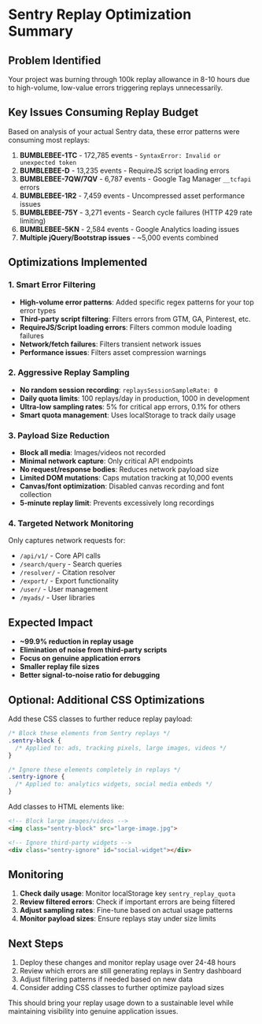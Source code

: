 # Sentry Replay Optimization Summary

## Problem Identified
Your project was burning through 100k replay allowance in 8-10 hours due to high-volume, low-value errors triggering replays unnecessarily.

## Key Issues Consuming Replay Budget

Based on analysis of your actual Sentry data, these error patterns were consuming most replays:

1. **BUMBLEBEE-1TC** - 172,785 events - `SyntaxError: Invalid or unexpected token`
2. **BUMBLEBEE-D** - 13,235 events - RequireJS script loading errors  
3. **BUMBLEBEE-7QW/7QV** - 6,787 events - Google Tag Manager `__tcfapi` errors
4. **BUMBLEBEE-1R2** - 7,459 events - Uncompressed asset performance issues
5. **BUMBLEBEE-75Y** - 3,271 events - Search cycle failures (HTTP 429 rate limiting)
6. **BUMBLEBEE-5KN** - 2,584 events - Google Analytics loading issues
7. **Multiple jQuery/Bootstrap issues** - ~5,000 events combined

## Optimizations Implemented

### 1. Smart Error Filtering
- **High-volume error patterns**: Added specific regex patterns for your top error types
- **Third-party script filtering**: Filters errors from GTM, GA, Pinterest, etc.
- **RequireJS/Script loading errors**: Filters common module loading failures
- **Network/fetch failures**: Filters transient network issues
- **Performance issues**: Filters asset compression warnings

### 2. Aggressive Replay Sampling
- **No random session recording**: `replaysSessionSampleRate: 0`
- **Daily quota limits**: 100 replays/day in production, 1000 in development
- **Ultra-low sampling rates**: 5% for critical app errors, 0.1% for others
- **Smart quota management**: Uses localStorage to track daily usage

### 3. Payload Size Reduction
- **Block all media**: Images/videos not recorded
- **Minimal network capture**: Only critical API endpoints
- **No request/response bodies**: Reduces network payload size
- **Limited DOM mutations**: Caps mutation tracking at 10,000 events
- **Canvas/font optimization**: Disabled canvas recording and font collection
- **5-minute replay limit**: Prevents excessively long recordings

### 4. Targeted Network Monitoring
Only captures network requests for:
- `/api/v1/` - Core API calls
- `/search/query` - Search queries  
- `/resolver/` - Citation resolver
- `/export/` - Export functionality
- `/user/` - User management
- `/myads/` - User libraries

## Expected Impact
- **~99.9% reduction in replay usage**
- **Elimination of noise from third-party scripts**
- **Focus on genuine application errors**
- **Smaller replay file sizes**
- **Better signal-to-noise ratio for debugging**

## Optional: Additional CSS Optimizations

Add these CSS classes to further reduce replay payload:

```css
/* Block these elements from Sentry replays */
.sentry-block {
  /* Applied to: ads, tracking pixels, large images, videos */
}

/* Ignore these elements completely in replays */
.sentry-ignore {
  /* Applied to: analytics widgets, social media embeds */
}
```

Add classes to HTML elements like:
```html
<!-- Block large images/videos -->
<img class="sentry-block" src="large-image.jpg">

<!-- Ignore third-party widgets -->
<div class="sentry-ignore" id="social-widget"></div>
```

## Monitoring

1. **Check daily usage**: Monitor localStorage key `sentry_replay_quota`
2. **Review filtered errors**: Check if important errors are being filtered
3. **Adjust sampling rates**: Fine-tune based on actual usage patterns
4. **Monitor payload sizes**: Ensure replays stay under size limits

## Next Steps

1. Deploy these changes and monitor replay usage over 24-48 hours
2. Review which errors are still generating replays in Sentry dashboard
3. Adjust filtering patterns if needed based on new data
4. Consider adding CSS classes to further optimize payload sizes

This should bring your replay usage down to a sustainable level while maintaining visibility into genuine application issues.